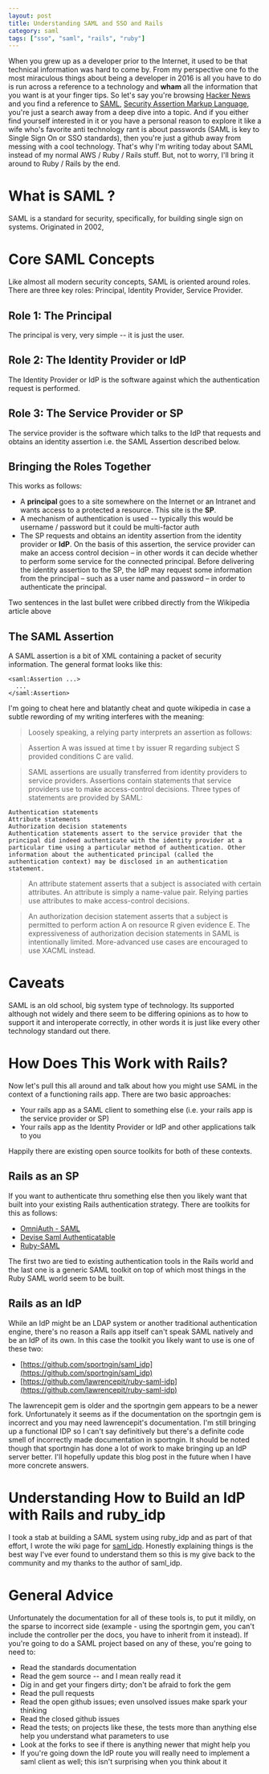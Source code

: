 ```yaml
---
layout: post
title: Understanding SAML and SSO and Rails
category: saml
tags: ["sso", "saml", "rails", "ruby"]
---
```

When you grew up as a developer prior to the Internet, it used to be that technical information was hard to come by.  From my perspective one fo the most miraculous things about being a developer in 2016 is all you have to do is run across a reference to a technology and **wham** all the information that you want is at your finger tips.  So let's say you're browsing [Hacker News](http://news.ycombinator.com/) and you find a reference to [SAML](https://hn.algolia.com/?query=saml&sort=byPopularity&prefix&page=0&dateRange=all&type=story), [Security Assertion Markup Language](https://en.wikipedia.org/wiki/Security_Assertion_Markup_Language), you're just a search away from a deep dive into a topic.  And if you either find yourself interested in it or you have a personal reason to explore it like a wife who's favorite anti technology rant is about passwords (SAML is key to Single Sign On or SSO standards), then you're just a github away from messing with a cool technology.  That's why I'm writing today about SAML instead of my normal AWS / Ruby / Rails stuff.  But, not to worry, I'll bring it around to Ruby / Rails by the end.

# What is SAML ?

SAML is a standard for security, specifically, for building single sign on systems.  Originated in 2002, 

# Core SAML Concepts

Like almost all modern security concepts, SAML is oriented around roles.  There are three key roles: Principal, Identity Provider, Service Provider.

## Role 1: The Principal

The principal is very, very simple -- it is just the user.

## Role 2: The Identity Provider or IdP

The Identity Provider or IdP is the software against which the authentication request is performed.

## Role 3: The Service Provider or SP

The service provider is the software which talks to the IdP that requests and obtains an identity assertion i.e. the SAML Assertion described below.

## Bringing the Roles Together

This works as follows:

* A **principal** goes to a site somewhere on the Internet or an Intranet and wants access to a protected a resource.  This site is the **SP**.
* A mechanism of authentication is used -- typically this would be username / password but it could be multi-factor auth
* The SP requests and obtains an identity assertion from the identity provider or **IdP**. On the basis of this assertion, the service provider can make an access control decision – in other words it can decide whether to perform some service for the connected principal.  Before delivering the identity assertion to the SP, the IdP may request some information from the principal – such as a user name and password – in order to authenticate the principal.

Two sentences in the last bullet were cribbed directly from the Wikipedia article above

## The SAML Assertion

A SAML assertion is a bit of XML containing a packet of security information.  The general format looks like this:

    <saml:Assertion ...>
      ...
    </saml:Assertion>
    
I'm going to cheat here and blatantly cheat and quote wikipedia in case a subtle rewording of my writing interferes with the meaning:

> Loosely speaking, a relying party interprets an assertion as follows:

> Assertion A was issued at time t by issuer R regarding subject S provided conditions C are valid.

> SAML assertions are usually transferred from identity providers to service providers. Assertions contain statements that service providers use to make access-control decisions. Three types of statements are provided by SAML:

    Authentication statements
    Attribute statements
    Authorization decision statements
    Authentication statements assert to the service provider that the principal did indeed authenticate with the identity provider at a particular time using a particular method of authentication. Other information about the authenticated principal (called the authentication context) may be disclosed in an authentication statement.

> An attribute statement asserts that a subject is associated with certain attributes. An attribute is simply a name-value pair. Relying parties use attributes to make access-control decisions.

> An authorization decision statement asserts that a subject is permitted to perform action A on resource R given evidence E. The expressiveness of authorization decision statements in SAML is intentionally limited. More-advanced use cases are encouraged to use XACML instead.

# Caveats

SAML is an old school, big system type of technology.  Its supported although not widely and there seem to be differing opinions as to how to support it and interoperate correctly, in other words it is just like every other technology standard out there.

# How Does This Work with Rails?

Now let's pull this all around and talk about how you might use SAML in the context of a functioning rails app.  There are two basic approaches:

* Your rails app as a SAML client to something else (i.e. your rails app is the service provider or SP)
* Your rails app as the Identity Provider or IdP and other applications talk to you

Happily there are existing open source toolkits for both of these contexts.  

## Rails as an SP

If you want to authenticate thru something else then you likely want that built into your existing Rails authentication strategy.  There are toolkits for this as follows:

* [OmniAuth - SAML](https://github.com/omniauth/omniauth-saml)
* [Devise Saml Authenticatable](https://github.com/apokalipto/devise_saml_authenticatable)
* [Ruby-SAML](https://github.com/onelogin/ruby-saml)

The first two are tied to existing authentication tools in the Rails world and the last one is a generic SAML toolkit on top of which most things in the Ruby SAML world seem to be built.

## Rails as an IdP

While an IdP might be an LDAP system or another traditional authentication engine, there's no reason a Rails app itself can't speak SAML natively and be an IdP of its own.  In this case the toolkit you likely want to use is one of these two:

* [https://github.com/sportngin/saml_idp](https://github.com/sportngin/saml_idp)
* [https://github.com/lawrencepit/ruby-saml-idp](https://github.com/lawrencepit/ruby-saml-idp)

The lawrencepit gem is older and the sportngin gem appears to be a newer fork.  Unfortunately it seems as if the documentation on the sportngin gem is incorrect and you may need lawrencepit's documentation.  I'm still bringing up a functional IDP so I can't say definitively but there's a definite code smell of incorrectly made documentation in sportngin.  It should be noted though that sportngin has done a lot of work to make bringing up an IdP server better.  I'll hopefully update this blog post in the future when I have more concrete answers.  

# Understanding How to Build an IdP with Rails and ruby_idp

I took a stab at building a SAML system using ruby_idp and as part of that effort, I wrote the wiki page for [saml_idp](https://github.com/sportngin/saml_idp/wiki).  Honestly explaining things is the best way I've ever found to understand them so this is my give back to the community and my thanks to the author of saml_idp.

# General Advice

Unfortunately the documentation for all of these tools is, to put it mildly, on the sparse to incorrect side (example - using the sportngin gem, you can't include the controller per the docs, you have to inherit from it instead).  If you're going to do a SAML project based on any of these, you're going to need to:

* Read the standards documentation
* Read the gem source -- and I mean really read it
* Dig in and get your fingers dirty; don't be afraid to fork the gem
* Read the pull requests
* Read the open github issues; even unsolved issues make spark your thinking
* Read the closed github issues
* Read the tests; on projects like these, the tests more than anything else help you understand what parameters to use
* Look at the forks to see if there is anything newer that might help you
* If you're going down the IdP route you will really need to implement a saml client as well; this isn't surprising when you think about it